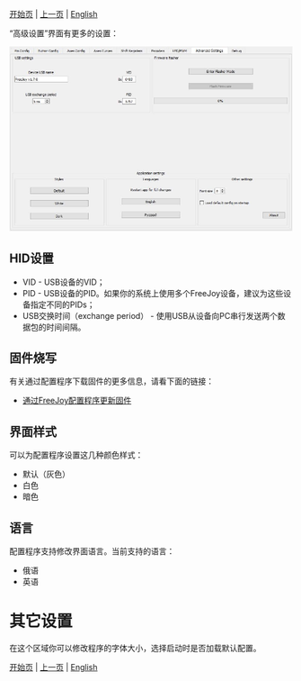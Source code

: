 

[开始页](../README.md) | [上一页](../README.md) | [English](../eng/Advanced-settings.md)

“高级设置”界面有更多的设置：

![](../images/advanced_tab.jpg)

## HID设置

* VID - USB设备的VID；
* PID - USB设备的PID。如果你的系统上使用多个FreeJoy设备，建议为这些设备指定不同的PIDs；
* USB交换时间（exchange period） - 使用USB从设备向PC串行发送两个数据包的时间间隔。

## 固件烧写

有关通过配置程序下载固件的更多信息，请看下面的链接：

* [通过FreeJoy配置程序更新固件](./通过FreeJoy配置程序更新固件.md)

## 界面样式

可以为配置程序设置这几种颜色样式：

* 默认（灰色）
* 白色
* 暗色

## 语言

配置程序支持修改界面语言。当前支持的语言：

* 俄语
* 英语

# 其它设置

在这个区域你可以修改程序的字体大小，选择启动时是否加载默认配置。

[开始页](../README.md) | [上一页](../README.md) | [English](../eng/Advanced-settings.md)
